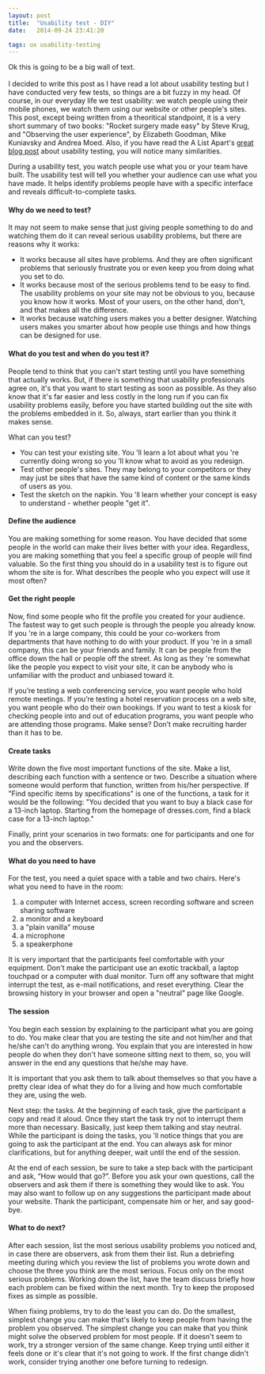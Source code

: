 ```yaml
---
layout: post
title:  "Usability test - DIY"
date:   2014-09-24 23:41:20

tags: ux usability-testing
---
```


Ok this is going to be a big wall of text. <br /><br />
I decided to write this post as I have read a lot about usability testing but I have conducted very few tests, so things are a bit fuzzy in my head. Of course, in our everyday life we test usability: we watch people using their mobile phones, we watch them using our website or other people's sites. This post, except being written from a theoritical standpoint, it is a very short summary of two books: "Rocket surgery made easy" by Steve Krug, and "Observing the user experience", by Elizabeth Goodman, Mike Kuniavsky and Andrea Moed. Also, if you have read the A List Apart's <a href="http://alistapart.com/article/usability-testing-demystified" target="_blank">great blog post</a> about usability testing, you will notice many similarities.

During a usability test, you watch people use what you or your team have built. The usability test will tell you whether your audience can use what you have made. It helps identify problems people have with a specific interface and reveals difficult-to-complete tasks.

#### Why do we need to test?

It may not seem to make sense that just giving people something to do and watching them do it can reveal serious usability problems, but there are reasons why it works:

* It works because all sites have problems. And they are often significant problems that seriously frustrate you or even keep you from doing what you set to do.
* It works because most of the serious problems tend to be easy to find. The usability problems on your site may not be obvious to you, because you know how it works. Most of your users, on the other hand, don't, and that makes all the difference.
* It works because watching users makes you a better designer. Watching users makes you smarter about how people use things and how things can be designed for use.

#### What do you test and when do you test it?

People tend to think that you can't start testing until you have something that actually works. But, if there is something that usability professionals agree on, it's that you want to start testing as soon as possible. As they also know that it's far easier and less costly in the long run if you can fix usability problems easily, before you have started building out the site with the problems embedded in it. So, always, start earlier than you think it makes sense.

What  can you test?

* You can test your existing site. You 'll learn a lot about what you 're currently doing wrong so you 'll know what to avoid as you redesign.
* Test other people's sites. They may belong to your competitors or they may just be sites that have the same kind of content or the same kinds of users as you.
* Test the sketch on the napkin. You 'll learn whether your concept is easy to understand - whether people "get it".

#### Define the audience

You are making something for some reason. You have decided that some people in the world can make their lives better with your idea. Regardless, you are making something that you feel a specific group of people will find valuable. So the first thing you should do in a usability test is to figure out whom the site is for. What describes the people who you expect will use it most often?

#### Get the right people

Now, find some people who fit the profile you created for your audience. The fastest way to get such people is through the people you already know. If you 're in a large company, this could be your co-workers from departments that have nothing to do with your product. If you 're in a small company, this can be your friends and family. It can be people from the office down the hall or people off the street. As long as they 're somewhat like the people you expect to visit your site, it can be anybody who is unfamiliar with the product and unbiased toward it.

If you’re testing a web conferencing service, you want people who hold remote meetings. If you’re testing a hotel reservation process on a web site, you want people who do their own bookings. If you want to test a kiosk for checking people into and out of education programs, you want people who are attending those programs. Make sense?  Don’t make recruiting harder than it has to be.

#### Create tasks

Write down the five most important functions of the site. Make a list, describing each function with a sentence or two. Describe a situation where someone would perform that function, written from his/her perspective. If "Find specific items by specifications" is one of the functions, a task for it would be the following:
"You decided that you want to buy a black case for a 13-inch laptop. Starting from the homepage of dresses.com, find a black case for a 13-inch laptop."

Finally, print your scenarios in two formats: one for participants and one for you and the observers.

#### What do you need to have

For the test, you need a quiet space with a table and two chairs. Here's what you need to have in the room: <br/>

1.  a computer with Internet access, screen recording software and screen sharing software
2.  a monitor and a keyboard
3.  a "plain vanilla" mouse
4.  a microphone
5.  a speakerphone

It is very important that the participants feel comfortable with your equipment. Don't make the participant use an exotic trackball, a laptop touchpad or a computer with dual monitor. Turn off any software that might interrupt the test, as e-mail notifications, and reset everything. Clear the browsing history in your browser and open a "neutral" page like Google.

#### The session

You begin each session by explaining to the participant what you are going to do. You make clear that you are testing the site and not him/her and that he/she can't do anything wrong. You explain that you are interested in how people do when they don't have someone sitting next to them, so, you will answer in the end any questions that he/she may have.

It is important that you ask them to talk about themselves so that you have a pretty clear idea of what they do for a living and how much comfortable they are, using the web.

Next step: the tasks. At the beginning of each task, give the participant a copy and read it aloud. Once they start the task try not to interrupt them more than necessary. Basically, just keep them talking and stay neutral. While the participant is doing the tasks, you 'll notice things that you are going to ask the participant at the end. You can always ask for minor clarifications, but for anything deeper, wait until the end of the session.

At the end of each session, be sure to take a step back with the participant and ask, “How would that go?”. Before you ask your own questions, call the observers and ask them if there is something they would like to ask. You may also want to follow up on any suggestions the participant made about your website. Thank the participant, compensate him or her, and say good-bye.

#### What to do next?

After each session, list the most serious usability problems you noticed and, in case there are observers, ask from them their list. Run a debriefing meeting during which you review the list of problems you wrote down and choose the three you think are the most serious. Focus only on the most serious problems. Working down the list, have the team discuss briefly how each problem can be fixed within the next month.  Try to keep the proposed fixes as simple as possible.

When fixing problems, try to do the least you can do. Do the smallest, simplest change you can make that's likely to keep people from having the problem you observed. The simplest change you can make that you think might solve the observed problem for most people. If it doesn't seem to work, try a stronger version of the same change. Keep trying until either it feels done or it's clear that it's not going to work. If the first change didn't work, consider trying another one before turning to redesign.
